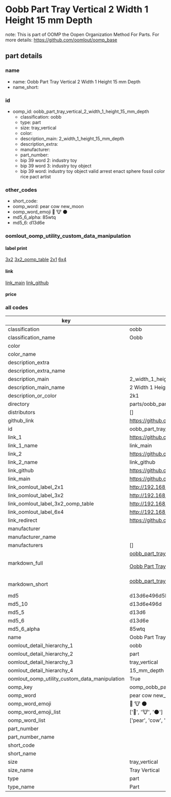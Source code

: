 # Oobb Part Tray Vertical 2 Width 1 Height 15 mm Depth  

note: This is part of OOMP the Oopen Organization Method For Parts. For more details: https://github.com/oomlout/oomp_base

##  part details
  







### name
* name: Oobb Part Tray Vertical 2 Width 1 Height 15 mm Depth
* name_short: 
### id
* oomp_id: oobb_part_tray_vertical_2_width_1_height_15_mm_depth
  * classification: oobb
  * type: part
  * size: tray_vertical
  * color: 
  * description_main: 2_width_1_height_15_mm_depth
  * description_extra: 
  * manufacturer: 
  * part_number: 
  * bip 39 word 2: industry toy
  * bip 39 word 3: industry toy object
  * bip 39 word: industry toy object valid arrest enact sphere fossil color rice pact artist

### other_codes
* short_code: 
* oomp_word: pear cow new_moon
* oomp_word_emoji :pear: :cow: :new_moon:
* md5_6_alpha: 85wtq
* md5_6: d13d6e






### oomlout_oomp_utility_custom_data_manipulation
#### label print
[3x2](http://192.168.1.245:1112/?label=oomp%2085wtq)
[3x2_oomp_table](http://192.168.1.108:1112/?label=oomp%2085wtq)
[2x1](http://192.168.1.242:1112/?label=oomp%2085wtq)
[6x4](http://192.168.1.55:1112/?label=oomp%2085wtq)    

#### link

[link_main](https://github.com/oomlout/oomlout_oomp_version_1_messy/tree/main/parts/oobb_part_tray_vertical_2_width_1_height_15_mm_depth) [link_github](https://github.com/oomlout/oomlout_oomp_version_1_messy/tree/main/parts/oobb_part_tray_vertical_2_width_1_height_15_mm_depth)                             

#### price







### all codes 
| key | value |  
| --- | --- |  
| classification | oobb |  
| classification_name | Oobb |  
| color |  |  
| color_name |  |  
| description_extra |  |  
| description_extra_name |  |  
| description_main | 2_width_1_height_15_mm_depth |  
| description_main_name | 2 Width 1 Height 15 mm Depth |  
| description_or_color | 2k1 |  
| directory | parts/oobb_part_tray_vertical_2_width_1_height_15_mm_depth |  
| distributors | [] |  
| github_link | https://github.com/oomlout/oomlout_oomp_part_src/tree/main/parts/oobb_part_tray_vertical_2_width_1_height_15_mm_depth |  
| id | oobb_part_tray_vertical_2_width_1_height_15_mm_depth |  
| link_1 | https://github.com/oomlout/oomlout_oomp_version_1_messy/tree/main/parts/oobb_part_tray_vertical_2_width_1_height_15_mm_depth |  
| link_1_name | link_main |  
| link_2 | https://github.com/oomlout/oomlout_oomp_version_1_messy/tree/main/parts/oobb_part_tray_vertical_2_width_1_height_15_mm_depth |  
| link_2_name | link_github |  
| link_github | https://github.com/oomlout/oomlout_oomp_version_1_messy/tree/main/parts/oobb_part_tray_vertical_2_width_1_height_15_mm_depth |  
| link_main | https://github.com/oomlout/oomlout_oomp_version_1_messy/tree/main/parts/oobb_part_tray_vertical_2_width_1_height_15_mm_depth |  
| link_oomlout_label_2x1 | http://192.168.1.242:1112/?label=oomp%2085wtq |  
| link_oomlout_label_3x2 | http://192.168.1.245:1112/?label=oomp%2085wtq |  
| link_oomlout_label_3x2_oomp_table | http://192.168.1.108:1112/?label=oomp%2085wtq |  
| link_oomlout_label_6x4 | http://192.168.1.55:1112/?label=oomp%2085wtq |  
| link_redirect | https://github.com/oomlout/oomlout_oomp_version_1_messy/tree/main/parts/oobb_part_tray_vertical_2_width_1_height_15_mm_depth |  
| manufacturer |  |  
| manufacturer_name |  |  
| manufacturers | [] |  
| markdown_full | [oobb_part_tray_vertical_2_width_1_height_15_mm_depth](none)<br>[](none)<br>[Oobb Part Tray Vertical 2 Width 1 Height 15 Mm Depth](none)<br><br> |  
| markdown_short | [oobb_part_tray_vertical_2_width_1_height_15_mm_depth](none)<br><br> |  
| md5 | d13d6e496d5bfa2d25863f0d30399b99 |  
| md5_10 | d13d6e496d |  
| md5_5 | d13d6 |  
| md5_6 | d13d6e |  
| md5_6_alpha | 85wtq |  
| name | Oobb Part Tray Vertical 2 Width 1 Height 15 mm Depth |  
| oomlout_detail_hierarchy_1 | oobb |  
| oomlout_detail_hierarchy_2 | part |  
| oomlout_detail_hierarchy_3 | tray_vertical |  
| oomlout_detail_hierarchy_4 | 15_mm_depth |  
| oomlout_oomp_utility_custom_data_manipulation | True |  
| oomp_key | oomp_oobb_part_tray_vertical_2_width_1_height_15_mm_depth |  
| oomp_word | pear cow new_moon |  
| oomp_word_emoji | :pear: :cow: :new_moon: |  
| oomp_word_emoji_list | [':pear:', ':cow:', ':new_moon:'] |  
| oomp_word_list | ['pear', 'cow', 'new_moon'] |  
| part_number |  |  
| part_number_name |  |  
| short_code |  |  
| short_name |  |  
| size | tray_vertical |  
| size_name | Tray Vertical |  
| type | part |  
| type_name | Part |  

